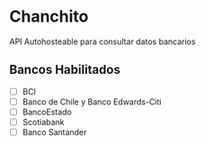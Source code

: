 # Chanchito

API Autohosteable para consultar datos bancarios

## Bancos Habilitados

- [ ] BCI
- [ ] Banco de Chile y Banco Edwards-Citi
- [ ] BancoEstado
- [ ] Scotiabank
- [ ] Banco Santander
